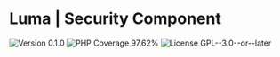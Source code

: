 # Luma | Security Component

<div>
<!-- Version Badge -->
<img src="https://img.shields.io/badge/Version-0.1.0-blue" alt="Version 0.1.0">
<!-- PHP Coverage Badge -->
<img src="https://img.shields.io/badge/PHP Coverage-97.62%25-green" alt="PHP Coverage 97.62%">
<!-- License Badge -->
<img src="https://img.shields.io/badge/License-GPL--3.0--or--later-34ad9b" alt="License GPL--3.0--or--later">
</div>